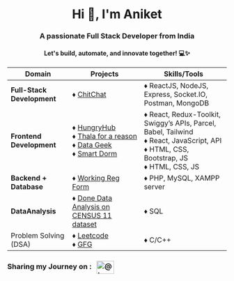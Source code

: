 <h1 align="center">Hi 👋, I'm Aniket</h1>
<h3 align="center">A passionate Full Stack Developer from India</h3>
<h4 align="center">Let's build, automate, and innovate together! 💻✨</h4>


| Domain                                        | Projects                                                                                          | Skills/Tools |
|--------------------------                     |------------------------------                                                                     | ---------------
| **Full-Stack Development**                        | ♦ [ChitChat](https://github.com/aniketsinha2002/ChitChat)                                     | ♦ ReactJS, NodeJS, Express, Socket.IO, Postman, MongoDB 
| **Frontend Development**                          | ♦ [HungryHub](https://github.com/aniketsinha2002/HungryHub) <br> ♦ [Thala for a reason](https://github.com/aniketsinha2002/Thala-For-A-Reason)  <br> ♦ [Data Geek](https://github.com/aniketsinha2002/DataGeek)   <br> ♦ [Smart Dorm](https://github.com/aniketsinha2002/smartdorm.github.io) |  ♦ React, Redux-Toolkit, Swiggy’s APIs, Parcel, Babel, Tailwind  <br> ♦ React, JavaScript, API <br> ♦ HTML, CSS, Bootstrap, JS <br> ♦ HTML, CSS, JS
| **Backend + Database**                            | ♦ [Working Reg Form](https://github.com/aniketsinha2002/Working-Registration-Form)  | ♦ PHP, MySQL, XAMPP server
| **DataAnalysis**                                  | ♦ [Done Data Analysis on CENSUS 11 dataset](https://github.com/aniketsinha2002/SQL_Data_Analysis_CENSUS2011)    | ♦ SQL 
| Problem Solving (DSA)                                  | ♦ [Leetcode](https://leetcode.com/aniketsinha2002/)  <br> ♦ [GFG](https://auth.geeksforgeeks.org/user/decodersinha)                                                                                  | ♦ C/C++


<h3 align="left">
Sharing my Journey on :
&nbsp;&nbsp;<a href="https://twitter.com/Aniket_16May" target="blank"><img align="center" src="https://raw.githubusercontent.com/rahuldkjain/github-profile-readme-generator/master/src/images/icons/Social/twitter.svg" alt="@truptimane9" height="30" width="40" /></a>
</h3>
